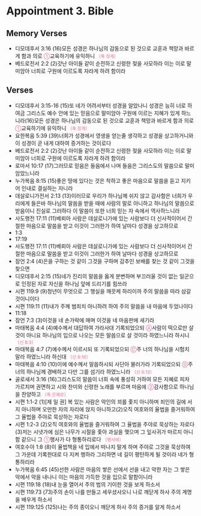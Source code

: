 #  Appointment 3. Bible

## Memory Verses
- 디모데후서 3:16 (16)모든 성경은 하나님의 감동으로 된 것으로 교훈과 책망과 바르게 함과 의로 <SMALL><FONT COLOR="#FF6095">①</FONT></SMALL>교육하기에 유익하니 <SMALL><FONT COLOR="#FF6095">〔혹 징계〕</FONT></SMALL>
- 베드로전서 2:2 (2)갓난 아이들 같이 순전하고 신령한 젖을 사모하라 이는 이로 말미암아 너희로 구원에 이르도록 자라게 하려 함이라

## Verses
- 디모데후서 3:15-16 (15)또 네가 어려서부터 성경을 알았나니 성경은 능히 너로 하여금 그리스도 예수 안에 있는 믿음으로 말미암아 구원에 이르는 지혜가 있게 하느니라(16)모든 성경은 하나님의 감동으로 된 것으로 교훈과 책망과 바르게 함과 의로 <SMALL><FONT COLOR="#FF6095">①</FONT></SMALL>교육하기에 유익하니 <SMALL><FONT COLOR="#FF6095">〔혹 징계〕</FONT></SMALL>
- 요한복음 5:39 (39)너희가 성경에서 영생을 얻는줄 생각하고 성경을 상고하거니와 이 성경이 곧 내게 대하여 증거하는 것이로다
- 베드로전서 2:2 (2)갓난 아이들 같이 순전하고 신령한 젖을 사모하라 이는 이로 말미암아 너희로 구원에 이르도록 자라게 하려 함이라
- 로마서 10:17 (17)그러므로 믿음은 들음에서 나며 들음은 그리스도의 말씀으로 말미암았느니라
- 누가복음 8:15 (15)좋은 땅에 있다는 것은 착하고 좋은 마음으로 말씀을 듣고 지키어 인내로 결실하는 자니라
- 데살로니가전서 2:13 (13)이러므로 우리가 하나님께 쉬지 않고 감사함은 너희가 우리에게 들은바 하나님의 말씀을 받을 때에 사람의 말로 아니하고 하나님의 말씀으로 받음이니 진실로 그러하다 이 말씀이 또한 너희 믿는 자 속에서 역사하느니라
- 사도행전 17:11 (11)베뢰아 사람은 데살로니가에 있는 사람보다 더 신사적이어서 간절한 마음으로 말씀을 받고 이것이 그러한가 하여 날마다 성경을 상고하므로
- 1:3 
- 17:19 
- 사도행전 17:11 (11)베뢰아 사람은 데살로니가에 있는 사람보다 더 신사적이어서 간절한 마음으로 말씀을 받고 이것이 그러한가 하여 날마다 성경을 상고하므로
- 잠언 2:4 (4)은을 구하는 것 같이 그것을 구하며 감추인 보배를 찾는 것 같이 그것을 찾으면
- 디모데후서 2:15 (15)네가 진리의 말씀을 옳게 분변하며 부끄러울 것이 없는 일군으로 인정된 자로 자신을 하나님 앞에 드리기를 힘쓰라
- 시편 119:9 (9)청년이 무엇으로 그 행실을 깨끗케 하리이까 주의 말씀을 따라 삼갈 것이니이다
- 시편 119:11 (11)내가 주께 범죄치 아니하려 하여 주의 말씀을 내 마음에 두었나이다
- 11:18 
- 잠언 7:3 (3)이것을 네 손가락에 매며 이것을 네 마음판에 새기라
- 마태복음 4:4 (4)예수께서 대답하여 가라사대 기록되었으되 <SMALL><FONT COLOR="#FF6095">Ⓐ</FONT></SMALL>사람이 떡으로만 살것이 아니요 하나님의 입으로 나오는 모든 말씀으로 살 것이라 하였느니라 하시니 <SMALL><FONT COLOR="#FF6095">〔신 8:3〕</FONT></SMALL>
- 마태복음 4:7 (7)예수께서 이르시되 또 기록되었으되 <SMALL><FONT COLOR="#FF6095">Ⓒ</FONT></SMALL>주 너의 하나님을 시험치 말라 하였느니라 하신대 <SMALL><FONT COLOR="#FF6095">〔신 6:16〕</FONT></SMALL>
- 마태복음 4:10 (10)이에 예수께서 말씀하시되 사단아 물러가라 기록되었으되 <SMALL><FONT COLOR="#FF6095">Ⓓ</FONT></SMALL>주 너의 하나님께 경배하고 다만 그를 섬기라 하였느니라 <SMALL><FONT COLOR="#FF6095">〔신 6:13〕</FONT></SMALL>
- 골로새서 3:16 (16)그리스도의 말씀이 너희 속에 풍성히 거하여 모든 지혜로 피차 가르치며 권면하고 시와 찬미와 신령한 노래를 부르며 마음에 <SMALL><FONT COLOR="#FF6095">②</FONT></SMALL>감사함으로 하나님을 찬양하고 <SMALL><FONT COLOR="#FF6095">〔혹 은혜로〕</FONT></SMALL>
- 시편 1:1-2 (1)[제 일 권] 복 있는 사람은 악인의 꾀를 좇지 아니하며 죄인의 길에 서지 아니하며 오만한 자의 자리에 앉지 아니하고(2)오직 여호와의 율법을 즐거워하여 그 율법을 주야로 묵상하는 자로다
- 시편 1:2-3 (2)오직 여호와의 율법을 즐거워하여 그 율법을 주야로 묵상하는 자로다(3)저는 시냇가에 심은 나무가 시절을 좇아 과실을 맺으며 그 잎사귀가 마르지 아니함 같으니 그 <SMALL><FONT COLOR="#FF6095">①</FONT></SMALL>행사가 다 형통하리로다 <SMALL><FONT COLOR="#FF6095">〔행사에〕</FONT></SMALL>
- 여호수아 1:8 (8)이 율법책을 네 입에서 떠나지 말게 하며 주야로 그것을 묵상하여 그 가운데 기록한대로 다 지켜 행하라 그리하면 네 길이 평탄하게 될 것이라 네가 형통하리라
- 누가복음 6:45 (45)선한 사람은 마음의 쌓은 선에서 선을 내고 악한 자는 그 쌓은 악에서 악을 내나니 이는 마음의 가득한 것을 입으로 말함이니라
- 시편 119:18 (18)내 눈을 열어서 주의 법의 기이한 것을 보게 하소서
- 시편 119:73 (73)주의 손이 나를 만들고 세우셨사오니 나로 깨닫게 하사 주의 계명을 배우게 하소서
- 시편 119:125 (125)나는 주의 종이오니 깨닫게 하사 주의 증거를 알게 하소서
